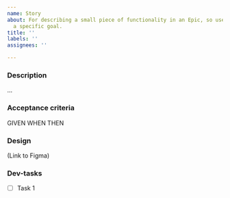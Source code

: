 ```yaml
---
name: Story
about: For describing a small piece of functionality in an Epic, so users can accomplish
  a specific goal.
title: ''
labels: ''
assignees: ''

---
```


### Description
...

### Acceptance criteria
GIVEN
WHEN
THEN

### Design
(Link to Figma)

### Dev-tasks
- [ ]  Task 1

